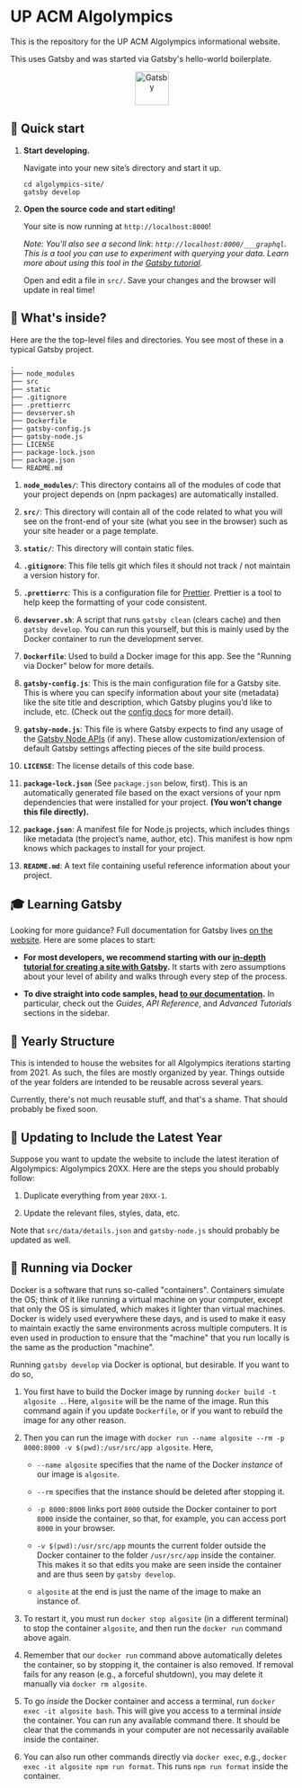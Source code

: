 # UP ACM Algolympics

This is the repository for the UP ACM Algolympics informational website.

This uses Gatsby and was started via Gatsby's hello-world boilerplate.

<p align="center">
  <a href="https://www.gatsbyjs.com">
    <img alt="Gatsby" src="https://www.gatsbyjs.com/Gatsby-Monogram.svg" width="60" />
  </a>
</p>

## 🚀 Quick start

1.  **Start developing.**

    Navigate into your new site’s directory and start it up.

    ```shell
    cd algolympics-site/
    gatsby develop
    ```

1.  **Open the source code and start editing!**

    Your site is now running at `http://localhost:8000`!

    _Note: You'll also see a second link: _`http://localhost:8000/___graphql`_. This is a tool you can use to experiment with querying your data. Learn more about using this tool in the [Gatsby tutorial](https://www.gatsbyjs.com/tutorial/part-five/#introducing-graphiql)._

    Open and edit a file in `src/`. Save your changes and the browser will update in real time!

## 🧐 What's inside?

Here are the the top-level files and directories. You see most of these in a typical Gatsby project.

    .
    ├── node_modules
    ├── src
    ├── static
    ├── .gitignore
    ├── .prettierrc
    ├── devserver.sh
    ├── Dockerfile
    ├── gatsby-config.js
    ├── gatsby-node.js
    ├── LICENSE
    ├── package-lock.json
    ├── package.json
    └── README.md

1.  **`node_modules/`**: This directory contains all of the modules of code that your project depends on (npm packages) are automatically installed.

1.  **`src/`**: This directory will contain all of the code related to what you will see on the front-end of your site (what you see in the browser) such as your site header or a page template.

1.  **`static/`**: This directory will contain static files.

1.  **`.gitignore`**: This file tells git which files it should not track / not maintain a version history for.

1.  **`.prettierrc`**: This is a configuration file for [Prettier](https://prettier.io/). Prettier is a tool to help keep the formatting of your code consistent.

1.  **`devserver.sh`**: A script that runs `gatsby clean` (clears cache) and then `gatsby develop`. You can run this yourself, but this is mainly used by the Docker container to run the development server.

1.  **`Dockerfile`**: Used to build a Docker image for this app. See the "Running via Docker" below for more details.

1.  **`gatsby-config.js`**: This is the main configuration file for a Gatsby site. This is where you can specify information about your site (metadata) like the site title and description, which Gatsby plugins you’d like to include, etc. (Check out the [config docs](https://www.gatsbyjs.com/docs/gatsby-config/) for more detail).

1.  **`gatsby-node.js`**: This file is where Gatsby expects to find any usage of the [Gatsby Node APIs](https://www.gatsbyjs.com/docs/node-apis/) (if any). These allow customization/extension of default Gatsby settings affecting pieces of the site build process.

1.  **`LICENSE`**: The license details of this code base.

1.  **`package-lock.json`** (See `package.json` below, first). This is an automatically generated file based on the exact versions of your npm dependencies that were installed for your project. **(You won’t change this file directly).**

1.  **`package.json`**: A manifest file for Node.js projects, which includes things like metadata (the project’s name, author, etc). This manifest is how npm knows which packages to install for your project.

1.  **`README.md`**: A text file containing useful reference information about your project.

## 🎓 Learning Gatsby

Looking for more guidance? Full documentation for Gatsby lives [on the website](https://www.gatsbyjs.com/). Here are some places to start:

- **For most developers, we recommend starting with our [in-depth tutorial for creating a site with Gatsby](https://www.gatsbyjs.com/tutorial/).** It starts with zero assumptions about your level of ability and walks through every step of the process.

- **To dive straight into code samples, head [to our documentation](https://www.gatsbyjs.com/docs/).** In particular, check out the _Guides_, _API Reference_, and _Advanced Tutorials_ sections in the sidebar.

## 🏢 Yearly Structure

This is intended to house the websites for all Algolympics iterations starting from 2021. As such, the files are mostly organized by year. Things outside of the year folders are intended to be reusable across several years.

Currently, there's not much reusable stuff, and that's a shame. That should probably be fixed soon.

## 🎊 Updating to Include the Latest Year

Suppose you want to update the website to include the latest iteration of Algolympics: Algolympics 20XX. Here are the steps you should probably follow:

1. Duplicate everything from year `20XX-1`.

1. Update the relevant files, styles, data, etc.

Note that `src/data/details.json` and `gatsby-node.js` should probably be updated as well.

## 🦆 Running via Docker

Docker is a software that runs so-called "containers". Containers simulate the OS; think of it like running a virtual machine on your computer, except that only the OS is simulated, which makes it lighter than virtual machines. Docker is widely used everywhere these days, and is used to make it easy to maintain exactly the same environments across multiple computers. It is even used in production to ensure that the "machine" that you run locally is the same as the production "machine".

Running `gatsby develop` via Docker is optional, but desirable. If you want to do so,

1. You first have to build the Docker image by running `docker build -t algosite .`. Here, `algosite` will be the name of the image. Run this command again if you update `Dockerfile`, or if you want to rebuild the image for any other reason.

2. Then you can run the image with `docker run --name algosite --rm -p 8000:8000 -v $(pwd):/usr/src/app algosite`. Here,

   - `--name algosite` specifies that the name of the Docker _instance_ of our image is `algosite`.

   - `--rm` specifies that the instance should be deleted after stopping it.

   - `-p 8000:8000` links port `8000` outside the Docker container to port `8000` inside the container, so that, for example, you can access port `8000` in your browser.

   - `-v $(pwd):/usr/src/app` mounts the current folder outside the Docker container to the folder `/usr/src/app` inside the container. This makes it so that edits you make are seen inside the container and are thus seen by `gatsby develop`.

   - `algosite` at the end is just the name of the image to make an instance of.

3. To restart it, you must run `docker stop algosite` (in a different terminal) to stop the container `algosite`, and then run the `docker run` command above again.

4. Remember that our `docker run` command above automatically deletes the container, so by stopping it, the container is also removed. If removal fails for any reason (e.g., a forceful shutdown), you may delete it manually via `docker rm algosite`.

5. To go _inside_ the Docker container and access a terminal, run `docker exec -it algosite bash`. This will give you access to a terminal _inside_ the container. You can run any available command there. It should be clear that the commands in your computer are not necessarily available inside the container.

6. You can also run other commands directly via `docker exec`, e.g., `docker exec -it algosite npm run format`. This runs `npm run format` inside the container.
